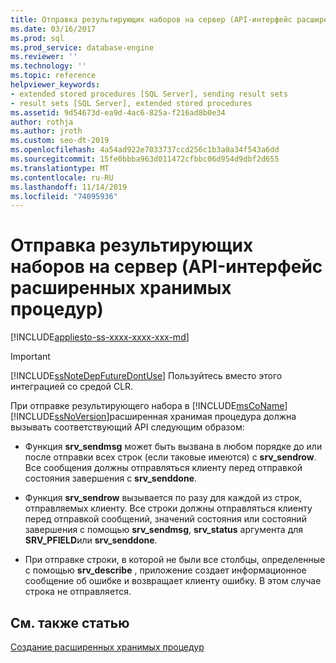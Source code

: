 ```yaml
---
title: Отправка результирующих наборов на сервер (API-интерфейс расширенных хранимых процедур)
ms.date: 03/16/2017
ms.prod: sql
ms.prod_service: database-engine
ms.reviewer: ''
ms.technology: ''
ms.topic: reference
helpviewer_keywords:
- extended stored procedures [SQL Server], sending result sets
- result sets [SQL Server], extended stored procedures
ms.assetid: 9d54673d-ea9d-4ac6-825a-f216ad8b0e34
author: rothja
ms.author: jroth
ms.custom: seo-dt-2019
ms.openlocfilehash: 4a54ad922e7033737ccd256c1b3a0a34f543a6dd
ms.sourcegitcommit: 15fe0bbba963d011472cfbbc06d954d9dbf2d655
ms.translationtype: MT
ms.contentlocale: ru-RU
ms.lasthandoff: 11/14/2019
ms.locfileid: "74095936"
---
```

# <a name="sending-result-sets-to-the-server-extended-stored-procedure-api"></a>Отправка результирующих наборов на сервер (API-интерфейс расширенных хранимых процедур)
[!INCLUDE[appliesto-ss-xxxx-xxxx-xxx-md](../../includes/appliesto-ss-xxxx-xxxx-xxx-md.md)]
    
> [!IMPORTANT]  
>  [!INCLUDE[ssNoteDepFutureDontUse](../../includes/ssnotedepfuturedontuse-md.md)] Пользуйтесь вместо этого интеграцией со средой CLR.  
  
 При отправке результирующего набора в [!INCLUDE[msCoName](../../includes/msconame-md.md)] [!INCLUDE[ssNoVersion](../../includes/ssnoversion-md.md)]расширенная хранимая процедура должна вызывать соответствующий API следующим образом:  
  
-   Функция **srv_sendmsg** может быть вызвана в любом порядке до или после отправки всех строк (если таковые имеются) с **srv_sendrow**. Все сообщения должны отправляться клиенту перед отправкой состояния завершения с **srv_senddone**.  
  
-   Функция **srv_sendrow** вызывается по разу для каждой из строк, отправляемых клиенту. Все строки должны отправляться клиенту перед отправкой сообщений, значений состояния или состояний завершения с помощью **srv_sendmsg**, **srv_status** аргумента для **SRV_PFIELD**или **srv_senddone**.  
  
-   При отправке строки, в которой не были все столбцы, определенные с помощью **srv_describe** , приложение создает информационное сообщение об ошибке и возвращает клиенту ошибку. В этом случае строка не отправляется.  
  
## <a name="see-also"></a>См. также статью  
 [Создание расширенных хранимых процедур](../../relational-databases/extended-stored-procedures-programming/creating-extended-stored-procedures.md)  
  
  
